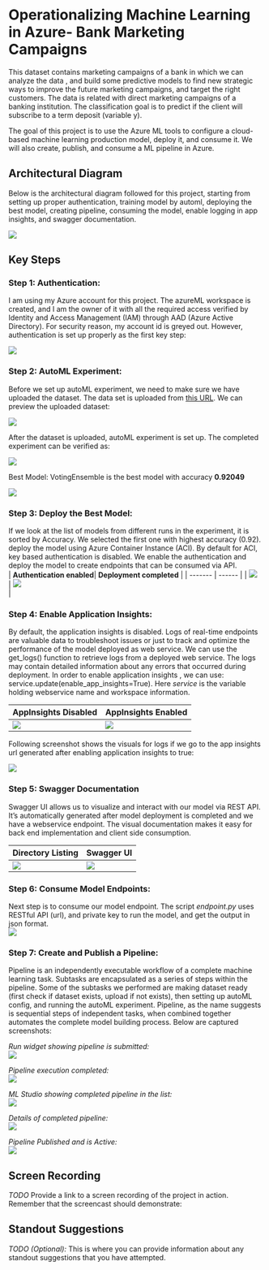 
# Operationalizing Machine Learning in Azure- Bank Marketing Campaigns

This dataset contains marketing campaigns of a bank in which we can analyze the data , and build some predictive models to find new strategic ways to improve the future marketing campaigns, and target the right customers. The data is related with direct marketing campaigns of a banking institution. The classification goal is to predict if the client will subscribe to a term deposit (variable y).

The goal of this project is to use the Azure ML tools to configure a cloud-based machine learning production model, deploy it, and consume it. We will also create, publish, and consume a ML pipeline in Azure.

## Architectural Diagram

Below is the architectural diagram followed for this project, starting from setting up proper authentication, training model by automl, deploying the best model, creating pipeline, consuming the model, enable logging in app insights, and swagger documentation. <br/>

<kbd><img src= "./images/architecture.png"> </kbd>

## Key Steps
### Step 1: Authentication:
I am using my Azure account for this project. The azureML workspace is created, and I am the owner of it with all the required access verified by Identity and Access Management (IAM) through AAD (Azure Active Directory). For security reason, my account id is greyed out. However, authentication is set up properly as the first key step: <br/>

<kbd><img src= "./images/access.png"> </kbd> <br/>

### Step 2: AutoML Experiment:
Before we set up autoML experiment, we need to make sure we have uploaded the dataset. The data set is uploaded from [this URL](https://automlsamplenotebookdata.blob.core.windows.net/automl-sample-notebook-data/bankmarketing_train.csv). We can preview the uploaded dataset: <br/>

<kbd><img src= "./images/dataset_uploaded.png"> </kbd> <br/>

After the dataset is uploaded, autoML experiment is set up. The completed experiment can be verified as: <br/>

<kbd><img src= "./images/exp_complete.png"> </kbd> <br/>

Best Model: VotingEnsemble is the best model with accuracy **0.92049** <br/>

<kbd><img src= "./images/votingEnsemble.png"> </kbd> <br/>

### Step 3: Deploy the Best Model:
If we look at the list of models from different runs in the experiment, it is sorted by Accuracy. We selected the first one with highest accuracy (0.92). deploy the model using Azure Container Instance (ACI). By default for ACI, key based authentication is disabled. We enable the authentication and deploy the model to create endpoints that can be consumed via API. <br/>
| **Authentication enabled**| **Deployment completed** |
| ------- | ------ | 
| <kbd><img src= "./images/enable_auth_deploy.png"> </kbd> <br/> | <kbd><img src= "./images/endpoint_ready.png"> </kbd> <br/> | 

### Step 4: Enable Application Insights:
By default, the application insights is disabled. Logs of real-time endpoints are valuable data to troubleshoot issues or just to track and optimize the performance of the model deployed as web service. We can use the get_logs() function to retrieve logs from a deployed web service. The logs may contain detailed information about any errors that occurred during deployment. 
In order to enable application insights , we can use: service.update(enable_app_insights=True). Here *service* is the variable holding webservice name and workspace information.

| **AppInsights Disabled**| **AppInsights Enabled** |
| ------- | ------ | 
| <kbd><img src= "./images/enable_false.png"> </kbd> <br/> | <kbd><img src= "./images/enable_true.png"> </kbd> <br/> | 

Following screenshot shows the visuals for logs if we go to the app insights url generated after enabling application insights to true: <br/>

<kbd><img src= "./images/log_visuals.png"> </kbd> <br/>

### Step 5: Swagger Documentation
Swagger UI allows us to visualize and interact with our model via REST API. It’s automatically generated after model deployment is completed and we have a webservice endpoint. The visual documentation makes it easy for back end implementation and client side consumption.

| **Directory Listing**| **Swagger UI** |
| ------- | ------ | 
| <kbd><img src= "./images/directory_listing.png"> </kbd> <br/> | <kbd><img src= "./images/swagger.png"> </kbd> <br/> | 

### Step 6: Consume Model Endpoints:
Next step is to consume our model endpoint. The script *endpoint.py* uses RESTful API (url), and private key to run the model, and get the output in json format. <br/>
<kbd><img src= "./images/endpoint_results.png"> </kbd> <br/>
 
 ### Step 7: Create and Publish a Pipeline:
Pipeline is an independently executable workflow of a complete machine learning task. Subtasks are encapsulated as a series of steps within the pipeline. Some of the subtasks we performed are making dataset ready (first check if dataset exists, upload if not exists), then setting up autoML config, and running the autoML experiment. Pipeline, as the name suggests is sequential steps of independent tasks, when combined together automates the complete model building process. Below are captured screenshots:

*Run widget showing pipeline is submitted:*
<br/><kbd><img src= "./images/run_widget.png"> </kbd> <br/>

*Pipeline execution completed:*
<br/><kbd><img src= "./images/pipeline_execution.png"> </kbd> <br/>

*ML Studio showing completed pipeline in the list:*
<br/><kbd><img src= "./images/pipeline_list.png"> </kbd> <br/>

*Details of completed pipeline:*
<br/><kbd><img src= "./images/pipeline_run_complete.png"> </kbd> <br/>

*Pipeline Published and is Active:*
<br/><kbd><img src= "./images/pipeline_active.png"> </kbd> <br/>


## Screen Recording
*TODO* Provide a link to a screen recording of the project in action. Remember that the screencast should demonstrate:

## Standout Suggestions
*TODO (Optional):* This is where you can provide information about any standout suggestions that you have attempted.

